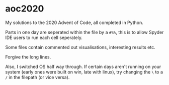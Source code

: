 # aoc2020
My solutions to the 2020 Advent of Code, all completed in Python.

Parts in one day are seperated within the file by a `#%%`, this is to allow Spyder IDE users to run each cell seperately.

Some files contain commented out visualisations, interesting results etc.

Forgive the long lines.

Also, I switched OS half way through. If certain days aren't running on your system (early ones were built on win, late with linux), try changing the `\` to a `/` in the filepath (or vice versa).
